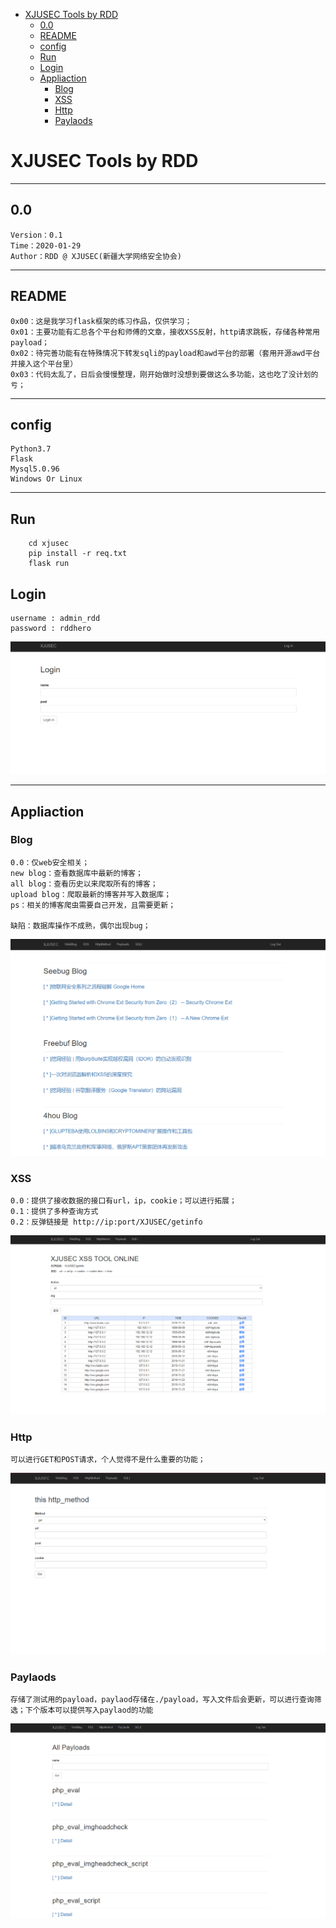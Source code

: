<!-- TOC -->

- [XJUSEC Tools by RDD](#xjusec-tools-by-rdd)
    - [0.0](#00)
    - [README](#readme)
    - [config](#config)
    - [Run](#run)
    - [Login](#login)
    - [Appliaction](#appliaction)
        - [Blog](#blog)
        - [XSS](#xss)
        - [Http](#http)
        - [Paylaods](#paylaods)

<!-- /TOC -->

# XJUSEC Tools by RDD

---

## 0.0

    Version：0.1
    Time：2020-01-29
    Author：RDD @ XJUSEC(新疆大学网络安全协会)

---

## README

    0x00：这是我学习flask框架的练习作品，仅供学习；
    0x01：主要功能有汇总各个平台和师傅的文章，接收XSS反射，http请求跳板，存储各种常用payload；
    0x02：待完善功能有在特殊情况下转发sqli的payload和awd平台的部署（套用开源awd平台并接入这个平台里）
    0x03：代码太乱了，日后会慢慢整理，刚开始做时没想到要做这么多功能，这也吃了没计划的亏；
---

## config
    
    Python3.7
    Flask   
    Mysql5.0.96
    Windows Or Linux

---

## Run 
``` shell
    cd xjusec
    pip install -r req.txt
	flask run
```

## Login
    
    username : admin_rdd
    password : rddhero

![login](./imgs/login.png)

---

## Appliaction

### Blog
    
    0.0：仅web安全相关；
    new blog：查看数据库中最新的博客；
    all blog：查看历史以来爬取所有的博客；
    upload blog：爬取最新的博客并写入数据库；
    ps：相关的博客爬虫需要自己开发，且需要更新；

    缺陷：数据库操作不成熟，偶尔出现bug；

![blog](./imgs/blog.png)

### XSS

    0.0：提供了接收数据的接口有url，ip，cookie；可以进行拓展；
    0.1：提供了多种查询方式 
    0.2：反弹链接是 http://ip:port/XJUSEC/getinfo

![blog](./imgs/xss.png)   

### Http

    可以进行GET和POST请求，个人觉得不是什么重要的功能；

![blog](./imgs/http.png)

### Paylaods

    存储了测试用的payload，paylaod存储在./payload，写入文件后会更新，可以进行查询筛选；下个版本可以提供写入paylaod的功能

![blog](./imgs/payloads.png)


